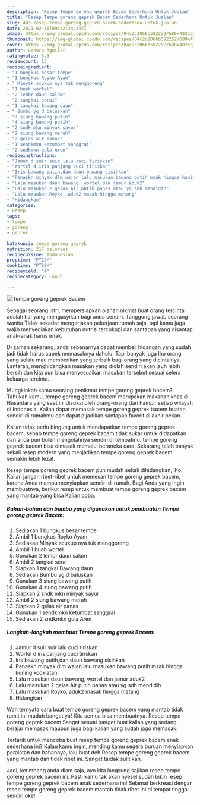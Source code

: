 ```yaml
---
description: "Resep Tempe goreng geprek Bacem Sederhana Untuk Jualan"
title: "Resep Tempe goreng geprek Bacem Sederhana Untuk Jualan"
slug: 403-resep-tempe-goreng-geprek-bacem-sederhana-untuk-jualan
date: 2021-02-16T09:42:23.447Z
image: https://img-global.cpcdn.com/recipes/04c2c2066b592252/680x482cq70/tempe-goreng-geprek-bacem-foto-resep-utama.jpg
thumbnail: https://img-global.cpcdn.com/recipes/04c2c2066b592252/680x482cq70/tempe-goreng-geprek-bacem-foto-resep-utama.jpg
cover: https://img-global.cpcdn.com/recipes/04c2c2066b592252/680x482cq70/tempe-goreng-geprek-bacem-foto-resep-utama.jpg
author: Lenora Aguilar
ratingvalue: 3.3
reviewcount: 13
recipeingredient:
- "1 bungkus besar tempe"
- "1 bungkus Royko Ayam"
- " Minyak scukup nya tuk menggoreng"
- "1 buah wortel"
- "2 lembr daun salam"
- "2 tangkai serai"
- "1 tangkai Bawang daun"
- " Bumbu yg d baluskan"
- "3 siung bawang putih"
- "4 siung bawang putih"
- "2 sndk mkn minyak sayur"
- "2 siung bawang merah"
- "2 gelas air panas"
- "1 sendkmkn ketumbat sanggrai"
- "2 sndkmkn gula Aren"
recipeinstructions:
- "Jamur d suir suir lalu cuci tiriskan"
- "Wortel d iris panjang cuci tiriskan"
- "Iris bawang putih,dan daun bawang sisihkan"
- "Panaskn minyak dlm wajan lalu masukan bawang putih msak hingga kuning kcoklatan"
- "Lalu masukan daun bawang, wortel dan jamur aduk2"
- "Lalu masukan 2 gelas Air putih panas atau yg sdh mendidih"
- "Lalu masukan Royko, aduk2 masak hingga matang"
- "Hidangkan"
categories:
- Resep
tags:
- tempe
- goreng
- geprek

katakunci: tempe goreng geprek 
nutrition: 217 calories
recipecuisine: Indonesian
preptime: "PT22M"
cooktime: "PT60M"
recipeyield: "4"
recipecategory: Lunch

---
```



![Tempe goreng geprek Bacem](https://img-global.cpcdn.com/recipes/04c2c2066b592252/680x482cq70/tempe-goreng-geprek-bacem-foto-resep-utama.jpg)

Sebagai seorang istri, mempersiapkan olahan nikmat buat orang tercinta adalah hal yang mengasyikan bagi anda sendiri. Tanggung jawab seorang  wanita Tidak sekadar mengerjakan pekerjaan rumah saja, tapi kamu juga wajib menyediakan kebutuhan nutrisi tercukupi dan santapan yang disantap anak-anak harus enak.

Di zaman  sekarang, anda sebenarnya dapat membeli hidangan yang sudah jadi tidak harus capek memasaknya dahulu. Tapi banyak juga lho orang yang selalu mau memberikan yang terbaik bagi orang yang dicintainya. Lantaran, menghidangkan masakan yang diolah sendiri akan jauh lebih bersih dan kita pun bisa menyesuaikan masakan tersebut sesuai selera keluarga tercinta. 



Mungkinkah kamu seorang penikmat tempe goreng geprek bacem?. Tahukah kamu, tempe goreng geprek bacem merupakan makanan khas di Nusantara yang saat ini disukai oleh orang-orang dari hampir setiap wilayah di Indonesia. Kalian dapat memasak tempe goreng geprek bacem buatan sendiri di rumahmu dan dapat dijadikan santapan favorit di akhir pekan.

Kalian tidak perlu bingung untuk mendapatkan tempe goreng geprek bacem, sebab tempe goreng geprek bacem tidak sukar untuk didapatkan dan anda pun boleh mengolahnya sendiri di tempatmu. tempe goreng geprek bacem bisa dimasak memalui beraneka cara. Sekarang telah banyak sekali resep modern yang menjadikan tempe goreng geprek bacem semakin lebih lezat.

Resep tempe goreng geprek bacem pun mudah sekali dihidangkan, lho. Kalian jangan ribet-ribet untuk memesan tempe goreng geprek bacem, karena Anda mampu menyiapkan sendiri di rumah. Bagi Anda yang ingin membuatnya, berikut resep untuk membuat tempe goreng geprek bacem yang mantab yang bisa Kalian coba.

<!--inarticleads1-->

##### Bahan-bahan dan bumbu yang digunakan untuk pembuatan Tempe goreng geprek Bacem:

1. Sediakan 1 bungkus besar tempe
1. Ambil 1 bungkus Royko Ayam
1. Sediakan  Minyak scukup nya tuk menggoreng
1. Ambil 1 buah wortel
1. Gunakan 2 lembr daun salam
1. Ambil 2 tangkai serai
1. Siapkan 1 tangkai Bawang daun
1. Sediakan  Bumbu yg d baluskan
1. Gunakan 3 siung bawang putih
1. Gunakan 4 siung bawang putih
1. Siapkan 2 sndk mkn minyak sayur
1. Ambil 2 siung bawang merah
1. Siapkan 2 gelas air panas
1. Gunakan 1 sendkmkn ketumbat sanggrai
1. Sediakan 2 sndkmkn gula Aren




<!--inarticleads2-->

##### Langkah-langkah membuat Tempe goreng geprek Bacem:

1. Jamur d suir suir lalu cuci tiriskan
1. Wortel d iris panjang cuci tiriskan
1. Iris bawang putih,dan daun bawang sisihkan
1. Panaskn minyak dlm wajan lalu masukan bawang putih msak hingga kuning kcoklatan
1. Lalu masukan daun bawang, wortel dan jamur aduk2
1. Lalu masukan 2 gelas Air putih panas atau yg sdh mendidih
1. Lalu masukan Royko, aduk2 masak hingga matang
1. Hidangkan




Wah ternyata cara buat tempe goreng geprek bacem yang mantab tidak rumit ini mudah banget ya! Kita semua bisa membuatnya. Resep tempe goreng geprek bacem Sangat sesuai banget buat kalian yang sedang belajar memasak maupun juga bagi kalian yang sudah jago memasak.

Tertarik untuk mencoba buat resep tempe goreng geprek bacem enak sederhana ini? Kalau kamu ingin, mending kamu segera buruan menyiapkan peralatan dan bahannya, lalu buat deh Resep tempe goreng geprek bacem yang mantab dan tidak ribet ini. Sangat taidak sulit kan. 

Jadi, ketimbang anda diam saja, ayo kita langsung sajikan resep tempe goreng geprek bacem ini. Pasti kamu tak akan nyesel sudah bikin resep tempe goreng geprek bacem enak sederhana ini! Selamat berkreasi dengan resep tempe goreng geprek bacem mantab tidak ribet ini di tempat tinggal sendiri,oke!.

